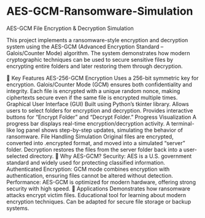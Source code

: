 # AES-GCM-Ransomware-Simulation

AES-GCM File Encryption & Decryption Simulation

This project implements a ransomware-style encryption and decryption system using the AES-GCM (Advanced Encryption Standard – Galois/Counter Mode) algorithm. The system demonstrates how modern cryptographic techniques can be used to secure sensitive files by encrypting entire folders and later restoring them through decryption.

🔑 Key Features
       AES-256-GCM Encryption
       Uses a 256-bit symmetric key for encryption.
       Galois/Counter Mode (GCM) ensures both confidentiality and integrity.
       Each file is encrypted with a unique random nonce, making ciphertexts secure even if the same file is encrypted multiple times.
Graphical User Interface (GUI)
      Built using Python’s tkinter library.
      Allows users to select folders for encryption and decryption.
      Provides interactive buttons for “Encrypt Folder” and “Decrypt Folder.” 
Progress Visualization
      A progress bar displays real-time encryption/decryption activity.
      A terminal-like log panel shows step-by-step updates, simulating the behavior of ransomware.
File Handling Simulation
      Original files are encrypted, converted into .encrypted format, and moved into a simulated “server” folder.
      Decryption restores the files from the server folder back into a user-selected directory.
🔐 Why AES-GCM?
      Security: AES is a U.S. government standard and widely used for protecting classified information.
      Authenticated Encryption: GCM mode combines encryption with authentication, ensuring files cannot be altered without detection.
      Performance: AES-GCM is optimized for modern hardware, offering strong security with high speed.
📌 Applications
      Demonstrates how ransomware attacks encrypt victim files.
      Educational tool for learning about modern encryption techniques.
      Can be adapted for secure file storage or backup systems.
